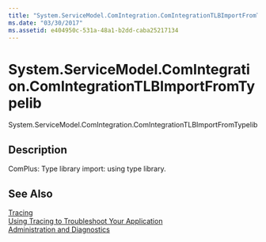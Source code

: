 ```yaml
---
title: "System.ServiceModel.ComIntegration.ComIntegrationTLBImportFromTypelib"
ms.date: "03/30/2017"
ms.assetid: e404950c-531a-48a1-b2dd-caba25217134
---
```

# System.ServiceModel.ComIntegration.ComIntegrationTLBImportFromTypelib
System.ServiceModel.ComIntegration.ComIntegrationTLBImportFromTypelib  
  
## Description  
 ComPlus: Type library import: using type library.  
  
## See Also  
 [Tracing](../../../../../docs/framework/wcf/diagnostics/tracing/index.md)  
 [Using Tracing to Troubleshoot Your Application](../../../../../docs/framework/wcf/diagnostics/tracing/using-tracing-to-troubleshoot-your-application.md)  
 [Administration and Diagnostics](../../../../../docs/framework/wcf/diagnostics/index.md)

